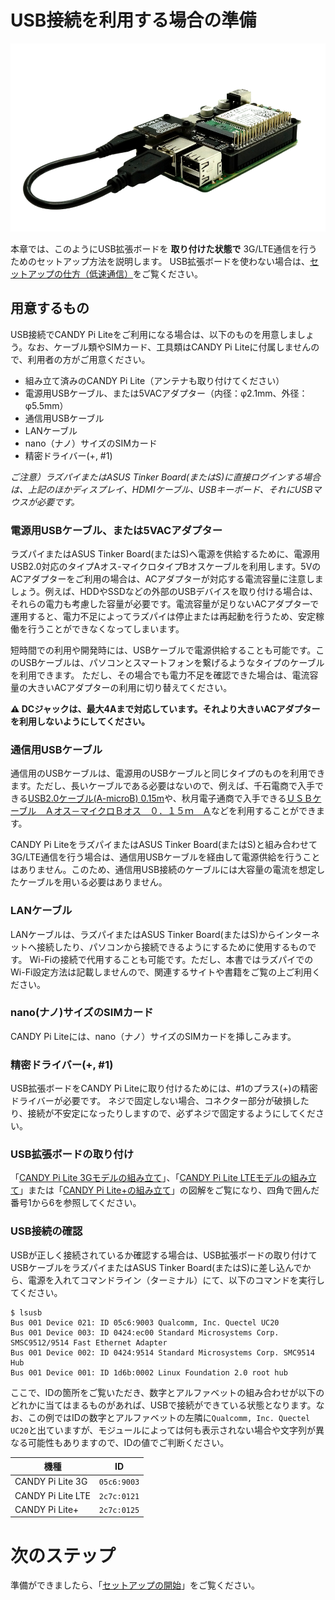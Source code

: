 <!-- toc -->

# USB接続を利用する場合の準備

![CANDY Pi Lite with USB Extension Board](/assets/candy-pi-lite-with-usb.png)

本章では、このようにUSB拡張ボードを **取り付けた状態で** 3G/LTE通信を行うためのセットアップ方法を説明します。
USB拡張ボードを使わない場合は、[セットアップの仕方（低速通信）](uart.md)をご覧ください。

## 用意するもの

USB接続でCANDY Pi Liteをご利用になる場合は、以下のものを用意しましょう。なお、ケーブル類やSIMカード、工具類はCANDY Pi Liteに付属しませんので、利用者の方がご用意ください。

- 組み立て済みのCANDY Pi Lite（アンテナも取り付けてください）
- 電源用USBケーブル、または5VACアダプター（内径：φ2.1mm、外径：φ5.5mm）
- 通信用USBケーブル
- LANケーブル
- nano（ナノ）サイズのSIMカード
- 精密ドライバー(+, #1)

*ご注意）ラズパイまたはASUS Tinker Board(またはS)に直接ログインする場合は、上記のほかディスプレイ、HDMIケーブル、USBキーボード、それにUSBマウスが必要です。*

### 電源用USBケーブル、または5VACアダプター

ラズパイまたはASUS Tinker Board(またはS)へ電源を供給するために、電源用USB2.0対応のタイプAオス-マイクロタイプBオスケーブルを利用します。5VのACアダプターをご利用の場合は、ACアダプターが対応する電流容量に注意しましょう。例えば、HDDやSSDなどの外部のUSBデバイスを取り付ける場合は、それらの電力も考慮した容量が必要です。電流容量が足りないACアダプターで運用すると、電力不足によってラズパイは停止または再起動を行うため、安定稼働を行うことができなくなってしまいます。

短時間での利用や開発時には、USBケーブルで電源供給することも可能です。このUSBケーブルは、パソコンとスマートフォンを繋げるようなタイプのケーブルを利用できます。
ただし、その場合でも電力不足を確認できた場合は、電流容量の大きいACアダプターの利用に切り替えてください。

**⚠️ DCジャックは、最大4Aまで対応しています。それより大きいACアダプターを利用しないようにしてください。**

### 通信用USBケーブル

通信用のUSBケーブルは、電源用のUSBケーブルと同じタイプのものを利用できます。ただし、長いケーブルである必要はないので、例えば、千石電商で入手できる[USB2.0ケーブル(A-microB) 0.15m](https://www.sengoku.co.jp/mod/sgk_cart/detail.php?code=EEHD-4X7E)や、秋月電子通商で入手できる[ＵＳＢケーブル　Ａオス－マイクロＢオス　０．１５ｍ　Ａ](http://akizukidenshi.com/catalog/g/gC-09312/)などを利用することができます。

CANDY Pi LiteをラズパイまたはASUS Tinker Board(またはS)と組み合わせて3G/LTE通信を行う場合は、通信用USBケーブルを経由して電源供給を行うことはありません。このため、通信用USB接続のケーブルには大容量の電流を想定したケーブルを用いる必要はありません。

### LANケーブル

LANケーブルは、ラズパイまたはASUS Tinker Board(またはS)からインターネットへ接続したり、パソコンから接続できるようにするために使用するものです。
Wi-Fiの接続で代用することも可能です。ただし、本書ではラズパイでのWi-Fi設定方法は記載しませんので、関連するサイトや書籍をご覧の上ご利用ください。

### nano(ナノ)サイズのSIMカード

CANDY Pi Liteには、nano（ナノ）サイズのSIMカードを挿しこみます。

### 精密ドライバー(+, #1)

USB拡張ボードをCANDY Pi Liteに取り付けるためには、#1のプラス(+)の精密ドライバーが必要です。
ネジで固定しない場合、コネクター部分が破損したり、接続が不安定になったりしますので、必ずネジで固定するようにしてください。

### USB拡張ボードの取り付け

「[CANDY Pi Lite 3Gモデルの組み立て](assemble-3g.md)」、「[CANDY Pi Lite LTEモデルの組み立て](assemble-lte.md)」または「[CANDY Pi Lite+の組み立て](assemble-plus.md)」の図解をご覧になり、四角で囲んだ番号1から6を参照してください。

### USB接続の確認

USBが正しく接続されているか確認する場合は、USB拡張ボードの取り付けてUSBケーブルをラズパイまたはASUS Tinker Board(またはS)に差し込んでから、電源を入れてコマンドライン（ターミナル）にて、以下のコマンドを実行してください。

```
$ lsusb
Bus 001 Device 021: ID 05c6:9003 Qualcomm, Inc. Quectel UC20
Bus 001 Device 003: ID 0424:ec00 Standard Microsystems Corp. SMSC9512/9514 Fast Ethernet Adapter
Bus 001 Device 002: ID 0424:9514 Standard Microsystems Corp. SMC9514 Hub
Bus 001 Device 001: ID 1d6b:0002 Linux Foundation 2.0 root hub
```

ここで、IDの箇所をご覧いただき、数字とアルファベットの組み合わせが以下のどれかに当てはまるものがあれば、USBで接続ができている状態となります。なお、この例ではIDの数字とアルファベットの左隣に`Qualcomm, Inc. Quectel UC20`と出ていますが、モジュールによっては何も表示されない場合や文字列が異なる可能性もありますので、IDの値でご判断ください。

| 機種               | ID         |
| ----------------- | ----------- |
| CANDY Pi Lite 3G  | `05c6:9003` |
| CANDY Pi Lite LTE | `2c7c:0121` |
| CANDY Pi Lite+    | `2c7c:0125` |

# 次のステップ

準備ができましたら、「[セットアップの開始](terminal.md)」をご覧ください。
